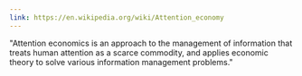 ```yaml
---
link: https://en.wikipedia.org/wiki/Attention_economy
---
```

"Attention economics is an approach to the management of information that treats human attention as a scarce commodity, and applies economic theory to solve various information management problems."